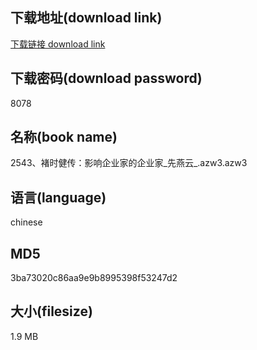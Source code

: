 ## 下载地址(download link)
[下载链接 download link](https://voluble-croquembouche-d321dc.netlify.app/?s=2543%E3%80%81%E8%A4%9A%E6%97%B6%E5%81%A5%E4%BC%A0%EF%BC%9A%E5%BD%B1%E5%93%8D%E4%BC%81%E4%B8%9A%E5%AE%B6%E7%9A%84%E4%BC%81%E4%B8%9A%E5%AE%B6_%E5%85%88%E7%87%95%E4%BA%91_.azw3)

## 下载密码(download password)
8078

## 名称(book name)
2543、褚时健传：影响企业家的企业家_先燕云_.azw3.azw3

## 语言(language)
chinese

## MD5
3ba73020c86aa9e9b8995398f53247d2

## 大小(filesize)
1.9 MB
